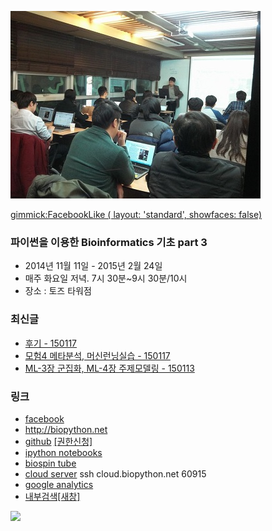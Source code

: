 ![대문](doc/img/d150113.jpg)

[gimmick:FacebookLike ( layout: 'standard', showfaces: false) ](http://biopy.github.io)

### 파이썬을 이용한 Bioinformatics 기초 part 3
- 2014년 11월 11일 - 2015년 2월 24일
- 매주 화요일 저녁. 7시 30분~9시 30분/10시
- 장소 : 토즈 타워점

### 최신글
- [후기 - 150117](doc/afterSchool.md)
- [모험4 메타분석, 머신런닝실습 - 150117](doc/advance/advance03.md)
- [ML-3장 군집화, ML-4장 주제모델링 - 150113](doc/part3/d10.md)

### 링크
- [facebook ](https://www.facebook.com/notes/%EB%B0%94%EC%9D%B4%EC%98%A4%EC%8A%A4%ED%95%80/%ED%8C%8C%EC%9D%B4%EC%8D%AC%EC%9D%84-%EC%9D%B4%EC%9A%A9%ED%95%9C-bioinformatics-%EA%B8%B0%EC%B4%88/566279330148620)
- http://biopython.net
- [github](https://github.com/biopy/biopy.github.io) [[권한신청]](doc/git_admin.md)
- [ipython notebooks](http://nbviewer.ipython.org/github/biopy/biopy.github.io/tree/master/notebook/)
- [biospin tube](http://www.youtube.com/channel/UClCglW1qWWYSaV7ESozld1w)
- [cloud server](http://cloud.biopython.net/)  ssh cloud.biopython.net 60915
- [google analytics](doc/analytics.md)
- [내부검색[새창]](https://www.google.com/cse/publicurl?cx=003731926665079035508:yiudsxulqkc)

[<img src="https://developer.android.com/images/brand/en_generic_rgb_wo_45.png">](https://play.google.com/store/apps/details?id=com.dubu.biopyApp)